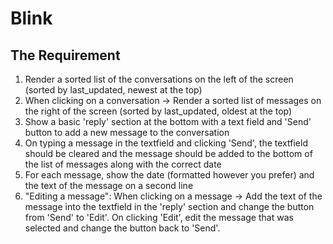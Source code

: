 # Blink

## The Requirement

1. Render a sorted list of the conversations on the left of the screen (sorted by last_updated, newest at the top)
2. When clicking on a conversation → Render a sorted list of messages on the right of the screen (sorted by last_updated, oldest at the top)
3. Show a basic 'reply' section at the bottom with a text field and 'Send' button to add a new message to the conversation
4. On typing a message in the textfield and clicking 'Send', the textfield should be cleared and the message should be added to the bottom of the list of messages along with the correct date
5. For each message, show the date (formatted however you prefer) and the text of the message on a second line
6. "Editing a message": When clicking on a message → Add the text of the message into the textfield in the 'reply' section and change the button from 'Send' to 'Edit'. On clicking 'Edit', edit the message that was selected and change the button back to 'Send'.
